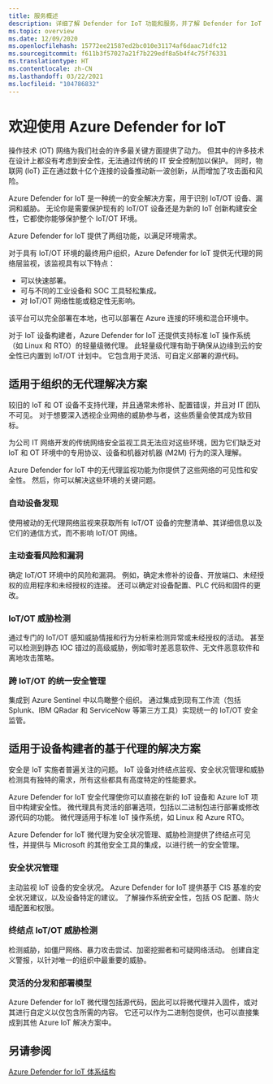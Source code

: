 ```yaml
---
title: 服务概述
description: 详细了解 Defender for IoT 功能和服务，并了解 Defender for IoT 如何提供全面的 IoT 安全性。
ms.topic: overview
ms.date: 12/09/2020
ms.openlocfilehash: 15772ee21587ed2bc010e31174af6daac71dfc12
ms.sourcegitcommit: f611b3f57027a21f7b229edf8a5b4f4c75f76331
ms.translationtype: HT
ms.contentlocale: zh-CN
ms.lasthandoff: 03/22/2021
ms.locfileid: "104786832"
---
```

# <a name="welcome-to-azure-defender-for-iot"></a>欢迎使用 Azure Defender for IoT

操作技术 (OT) 网络为我们社会的许多最关键方面提供了动力。 但其中的许多技术在设计上都没有考虑到安全性，无法通过传统的 IT 安全控制加以保护。 同时，物联网 (IoT) 正在通过数十亿个连接的设备推动新一波创新，从而增加了攻击面和风险。  

Azure Defender for IoT 是一种统一的安全解决方案，用于识别 IoT/OT 设备、漏洞和威胁。 无论你是需要保护现有的 IoT/OT 设备还是为新的 IoT 创新构建安全性，它都使你能够保护整个 IoT/OT 环境。  

Azure Defender for IoT 提供了两组功能，以满足环境需求。

对于具有 IoT/OT 环境的最终用户组织，Azure Defender for IoT 提供无代理的网络层监视，该监视具有以下特点：

- 可以快速部署。
- 可与不同的工业设备和 SOC 工具轻松集成。
- 对 IoT/OT 网络性能或稳定性无影响。 

该平台可以完全部署在本地，也可以部署在 Azure 连接的环境和混合环境中。  

对于 IoT 设备构建者，Azure Defender for IoT 还提供支持标准 IoT 操作系统（如 Linux 和 RTO）的轻量级微代理。 此轻量级代理有助于确保从边缘到云的安全性已内置到 IoT/OT 计划中。 它包含用于灵活、可自定义部署的源代码。 

## <a name="agentless-solution-for-organizations"></a>适用于组织的无代理解决方案 

较旧的 IoT 和 OT 设备不支持代理，并且通常未修补、配置错误，并且对 IT 团队不可见。 对于想要深入透视企业网络的威胁参与者，这些质量会使其成为软目标。 

为公司 IT 网络开发的传统网络安全监视工具无法应对这些环境，因为它们缺乏对 IoT 和 OT 环境中的专用协议、设备和机器对机器 (M2M) 行为的深入理解。 

Azure Defender for IoT 中的无代理监视功能为你提供了这些网络的可见性和安全性。 然后，你可以解决这些环境的关键问题。 

### <a name="automatic-device-discovery"></a>自动设备发现  

使用被动的无代理网络监视来获取所有 IoT/OT 设备的完整清单、其详细信息以及它们的通信方式，而不影响 IoT/OT 网络。  

### <a name="proactive-visibility-into-risk-and-vulnerabilities"></a>主动查看风险和漏洞
 
确定 IoT/OT 环境中的风险和漏洞。 例如，确定未修补的设备、开放端口、未经授权的应用程序和未经授权的连接。 还可以确定对设备配置、PLC 代码和固件的更改。 

### <a name="iotot-threat-detection"></a>IoT/OT 威胁检测  

通过专门的 IoT/OT 感知威胁情报和行为分析来检测异常或未经授权的活动。 甚至可以检测到静态 IOC 错过的高级威胁，例如零时差恶意软件、无文件恶意软件和离地攻击策略。 

### <a name="unified-security-management-across-iotot"></a>跨 IoT/OT 的统一安全管理

集成到 Azure Sentinel 中以鸟瞰整个组织。 通过集成到现有工作流（包括 Splunk、IBM QRadar 和 ServiceNow 等第三方工具）实现统一的 IoT/OT 安全监管。 

## <a name="agent-based-solution-for-device-builders"></a>适用于设备构建者的基于代理的解决方案 

安全是 IoT 实施者普遍关注的问题。 IoT 设备对终结点监视、安全状况管理和威胁检测具有独特的需求，所有这些都具有高度特定的性能要求。 

Azure Defender for IoT 安全代理使你可以直接在新的 IoT 设备和 Azure IoT 项目中构建安全性。 微代理具有灵活的部署选项，包括以二进制包进行部署或修改源代码的功能。 微代理适用于标准 IoT 操作系统，如 Linux 和 Azure RTO。  

Azure Defender for IoT 微代理为安全状况管理、威胁检测提供了终结点可见性，并提供与 Microsoft 的其他安全工具的集成，以进行统一的安全管理。 

### <a name="security-posture-management"></a>安全状况管理

主动监视 IoT 设备的安全状况。 Azure Defender for IoT 提供基于 CIS 基准的安全状况建议，以及设备特定的建议。 了解操作系统安全性，包括 OS 配置、防火墙配置和权限。 

### <a name="endpoint-iotot-threat-detection"></a>终结点 IoT/OT 威胁检测

检测威胁，如僵尸网络、暴力攻击尝试、加密挖掘者和可疑网络活动。 创建自定义警报，以针对唯一的组织中最重要的威胁。 

### <a name="flexible-distribution-and-deployment-models"></a>灵活的分发和部署模型 

Azure Defender for IoT 微代理包括源代码，因此可以将微代理并入固件，或对其进行自定义以仅包含所需的内容。 它还可以作为二进制包提供，也可以直接集成到其他 Azure IoT 解决方案中。 

## <a name="see-also"></a>另请参阅

[Azure Defender for IoT 体系结构](architecture.md)